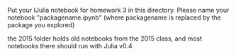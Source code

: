 Put your IJulia notebook for homework 3 in this directory.  Please name your notebook "packagename.ipynb" (where packagename is replaced by the package you explored)

the 2015 folder holds old notebooks from the 2015 class, and most notebooks there should run with Julia v0.4

